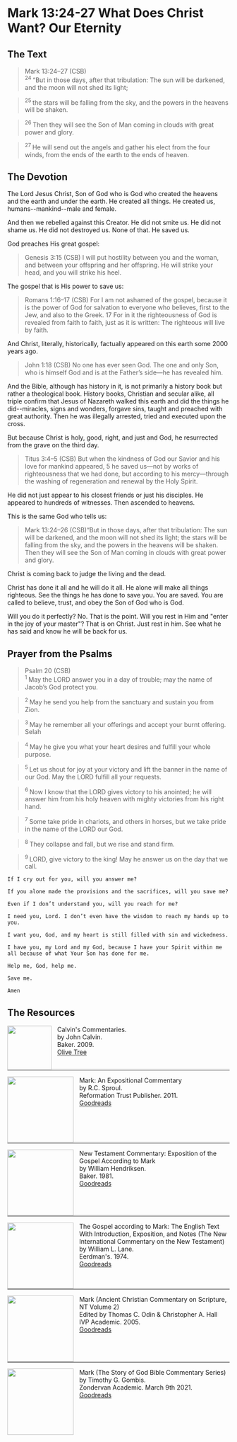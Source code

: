 # Mark 13:24-27 What Does Christ Want? Our Eternity

## The Text

>Mark 13:24–27 (CSB)  
><sup> 24 </sup> “But in those days, after that tribulation: The sun will be darkened, and the moon will not shed its light; 

><sup> 25 </sup> the stars will be falling from the sky, and the powers in the heavens will be shaken. 

><sup> 26 </sup> Then they will see the Son of Man coming in clouds with great power and glory. 

><sup> 27 </sup> He will send out the angels and gather his elect from the four winds, from the ends of the earth to the ends of heaven.

## The Devotion

The Lord Jesus Christ, Son of God who is God who created the heavens and the earth and under the earth. He created all things. He created us, humans--mankind--male and female.

And then we rebelled against this Creator. He did not smite us. He did not shame us. He did not destroyed us. None of that. He saved us.

God preaches His great gospel:

>Genesis 3:15 (CSB) I will put hostility between you and the woman, and between your offspring and her offspring. He will strike your head, and you will strike his heel.

The gospel that is His power to save us:

>Romans 1:16–17 (CSB) For I am not ashamed of the gospel, because it is the power of God for salvation to everyone who believes, first to the Jew, and also to the Greek. 17 For in it the righteousness of God is revealed from faith to faith, just as it is written: The righteous will live by faith.

And Christ, literally, historically, factually appeared on this earth some 2000 years ago. 

>John 1:18 (CSB) No one has ever seen God. The one and only Son, who is himself God and is at the Father’s side—he has revealed him.

And the Bible, although has history in it, is not primarily a history book but rather a theological book. History books, Christian and secular alike, all triple confirm that Jesus of Nazareth walked this earth and did the things he did--miracles, signs and wonders, forgave sins, taught and preached with great authority. Then he was illegally arrested, tried and executed upon the cross. 

But because Christ is holy, good, right, and just and God, he resurrected from the grave on the third day.

>Titus 3:4–5 (CSB) But when the kindness of God our Savior and his love for mankind appeared, 5 he saved us—not by works of righteousness that we had done, but according to his mercy—through the washing of regeneration and renewal by the Holy Spirit.

He did not just appear to his closest friends or just his disciples. He appeared to hundreds of witnesses. Then ascended to heavens.

This is the same God who tells us:

>Mark 13:24–26 (CSB)“But in those days, after that tribulation: The sun will be darkened, and the moon will not shed its light; the stars will be falling from the sky, and the powers in the heavens will be shaken. Then they will see the Son of Man coming in clouds with great power and glory.

Christ is coming back to judge the living and the dead.

Christ has done it all and he will do it all. He alone will make all things righteous. See the things he has done to save you. You are saved. You are called to believe, trust, and obey the Son of God who is God. 

Will you do it perfectly? No. That is the point. Will you rest in Him and "enter in the joy of your master"? That is on Christ. Just rest in him. See what he has said and know he will be back for us.

## Prayer from the Psalms

>Psalm 20 (CSB)  
><sup> 1  </sup>May the LORD answer you in a day of trouble; may the name of Jacob’s God protect you.

><sup> 2  </sup>May he send you help from the sanctuary and sustain you from Zion.

><sup> 3  </sup>May he remember all your offerings and accept your burnt offering. Selah

><sup> 4  </sup>May he give you what your heart desires and fulfill your whole purpose.

><sup> 5  </sup>Let us shout for joy at your victory and lift the banner in the name of our God. May the LORD fulfill all your requests.

><sup> 6  </sup>Now I know that the LORD gives victory to his anointed; he will answer him from his holy heaven with mighty victories from his right hand.

><sup> 7  </sup>Some take pride in chariots, and others in horses, but we take pride in the name of the LORD our God.

><sup> 8  </sup>They collapse and fall, but we rise and stand firm.

><sup> 9  </sup>LORD, give victory to the king! May he answer us on the day that we call.

```text
If I cry out for you, will you answer me?

If you alone made the provisions and the sacrifices, will you save me?

Even if I don’t understand you, will you reach for me?

I need you, Lord. I don’t even have the wisdom to reach my hands up to you.

I want you, God, and my heart is still filled with sin and wickedness.

I have you, my Lord and my God, because I have your Spirit within me all because of what Your Son has done for me.

Help me, God, help me.

Save me.

Amen
```

## The Resources

<p style="clear:both;">

<img src="/images/resources/commentary-calvin-set.png" align="left" width="100" style="padding-right: 10px" />Calvin's Commentaries.  
by John Calvin.  
Baker. 2009.  
[Olive Tree](https://www.olivetree.com/store/product.php?productid=17517)

<p style="clear:both;">

---

<img src="/images/resources/commentary-mark-sproul.jpg" align="left" width="150" style="padding-right: 10px" />Mark: An Expositional Commentary  
by R.C. Sproul.  
Reformation Trust Publisher. 2011.  
[Goodreads](https://www.goodreads.com/book/show/13329901-mark?ac=1&from_search=true&qid=AjPCOwNAXj&rank=1)

<p style="clear:both;">

---

<img src="/images/resources/commentary-mark-hendriksen.jpg" align="left" width="150" style="padding-right: 10px" />New Testament Commentary: Exposition of the Gospel According to Mark  
by William Hendriksen.  
Baker. 1981.  
[Goodreads](https://www.goodreads.com/book/show/2365098.Mark)

<p style="clear:both;">

---

<img src="/images/resources/commentary-mark-lane.jpg" align="left" width="150" style="padding-right: 10px" />The Gospel according to Mark: The English Text With Introduction, Exposition, and Notes (The New International Commentary on the New Testament)  
by William L. Lane.  
Eerdman's. 1974.  
[Goodreads](https://www.goodreads.com/book/show/978619.The_Gospel_of_Mark?from_search=true&from_srp=true&qid=UOUMUiJ7z4&rank=2)

<p style="clear:both;">

---

<img src="/images/resources/commentary-mark-oden.jpg" align="left" width="150" style="padding-right: 10px" />Mark (Ancient Christian Commentary on Scripture, NT Volume 2)  
Edited by Thomas C. Odin & Christopher A. Hall  
IVP Academic. 2005.  
[Goodreads](https://www.goodreads.com/book/show/33015669-mark)

<p style="clear:both;">

---

<img src="/images/resources/commentary-mark-gombis.jpg" align="left" width="150" style="padding-right: 10px" />Mark (The Story of God Bible Commentary Series)  
by Timothy G. Gombis.   
Zondervan Academic. March 9th 2021.  
[Goodreads](https://www.goodreads.com/book/show/54287613-mark)

<p style="clear:both;">
